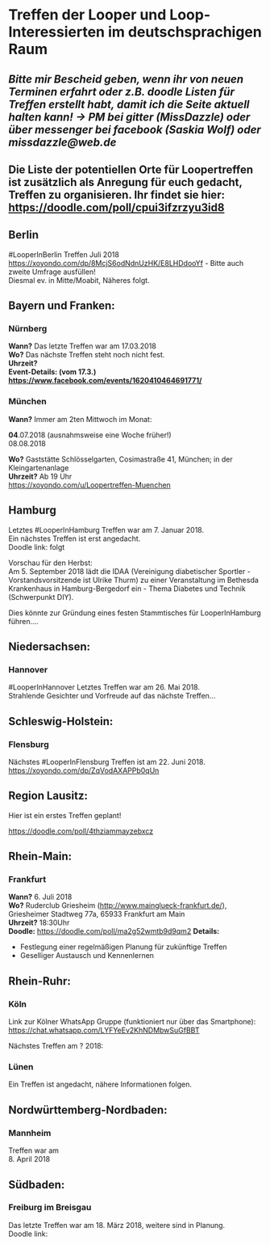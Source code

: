 # Treffen der Looper und Loop-Interessierten im deutschsprachigen Raum

## _Bitte mir Bescheid geben, wenn ihr von neuen Terminen erfahrt oder z.B. doodle Listen für Treffen erstellt habt, damit ich die Seite aktuell halten kann! -> PM bei gitter (MissDazzle) oder über messenger bei facebook (Saskia Wolf) oder missdazzle@web.de_

## Die Liste der potentiellen Orte für Loopertreffen ist zusätzlich als Anregung für euch gedacht, Treffen zu organisieren. Ihr findet sie hier: https://doodle.com/poll/cpui3ifzrzyu3id8  

## Berlin
#LooperInBerlin Treffen Juli 2018  
https://xoyondo.com/dp/8McjS6odNdnUzHK/E8LHDdooYf - Bitte auch zweite Umfrage ausfüllen!  
Diesmal ev. in Mitte/Moabit, Näheres folgt.  

## Bayern und Franken:

### Nürnberg
**Wann?** Das letzte Treffen war am 17.03.2018  
**Wo?**   Das nächste Treffen steht noch nicht fest.  
**Uhrzeit?**  
**Event-Details: (vom 17.3.) https://www.facebook.com/events/1620410464691771/**  

### München
**Wann?** Immer am 2ten Mittwoch im Monat:   

**04**.07.2018 (ausnahmsweise eine Woche früher!)  
08.08.2018  
 
**Wo?** Gaststätte Schlösselgarten, Cosimastraße 41, München; in der Kleingartenanlage    
**Uhrzeit?** Ab 19 Uhr  
https://xoyondo.com/u/Loopertreffen-Muenchen 

## Hamburg
Letztes #LooperInHamburg Treffen war am 7. Januar 2018.  
Ein nächstes Treffen ist erst angedacht.  
Doodle link: folgt 
  
Vorschau für den Herbst:  
Am 5. September 2018 lädt die IDAA (Vereinigung diabetischer Sportler - Vorstandsvorsitzende ist Ulrike Thurm) zu einer Veranstaltung im Bethesda Krankenhaus in Hamburg-Bergedorf ein - Thema Diabetes und Technik (Schwerpunkt DIY).  
 
Dies könnte zur Gründung eines festen Stammtisches für LooperInHamburg führen.... 
 
 
## Niedersachsen:  
  
### Hannover  
#LooperInHannover Letztes Treffen war am 26. Mai 2018.  
Strahlende Gesichter und Vorfreude auf das nächste Treffen... 
  
  
## Schleswig-Holstein:  
  
### Flensburg  
Nächstes #LooperInFlensburg Treffen ist am 22. Juni 2018.  
https://xoyondo.com/dp/ZqVodAXAPPb0qUn  
  
  
## Region Lausitz:

Hier ist ein erstes Treffen geplant!

https://doodle.com/poll/4thziammayzebxcz  
  
  
   
## Rhein-Main:  
  
### Frankfurt  
**Wann?** 6. Juli 2018  
**Wo?**   Ruderclub Griesheim (http://www.mainglueck-frankfurt.de/), Griesheimer Stadtweg 77a, 65933 Frankfurt am Main   
**Uhrzeit?** 18:30Uhr  
**Doodle:** https://doodle.com/poll/ma2g52wmtb9d9qm2
**Details:** 
* Festlegung einer regelmäßigen Planung für zukünftige Treffen
* Geselliger Austausch und Kennenlernen

## Rhein-Ruhr:  
   
### Köln  
 
Link zur Kölner WhatsApp Gruppe (funktioniert nur über das Smartphone):  
https://chat.whatsapp.com/LYFYeEv2KhNDMbwSuGfBBT 
  
Nächstes Treffen am ? 2018:   
 
### Lünen  
Ein Treffen ist angedacht, nähere Informationen folgen.  

 
## Nordwürttemberg-Nordbaden:  
  
### Mannheim  
Treffen war am  
8. April 2018   

 
 
## Südbaden:  
  
### Freiburg im Breisgau  
Das letzte Treffen war am 18. März 2018, weitere sind in Planung.  
Doodle link:   



